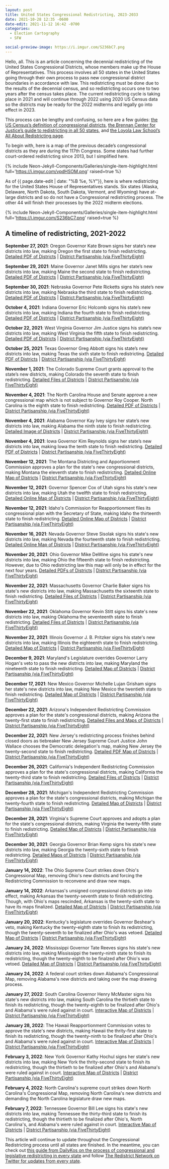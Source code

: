 ```yaml
---
layout: post
title: United States Congressional Redistricting, 2023-2033
date: 2021-10-28 12:35 -0600
date-edit: 2021-11-12 16:42 -0700
categories:
  - Election Cartography
  - SFW

social-preview-image: https://i.imgur.com/S236bC7.png
---
```


Hello, all. This is an article concerning the decennial redistricting of the United States Congressional Districts, whose members make up the House of Representatives. This process involves all 50 states in the United States going through their own process to pass new congressional district boundaries in accordance with law. This redistricting must be done due to the results of the decennial census, and so redistricting occurs one to two years after the census takes place. The current redistricting cycle is taking place in 2021 and will continue through 2022 using 2020 US Census data so the districts may be ready for the 2022 midterms and legally go into effect in 2023.

This process can be lengthy and confusing, so here are a few guides: [the US Census’s definition of congressional districts](https://www.census.gov/programs-surveys/geography/guidance/geo-areas/congressional-dist.html), [the Brennan Center for Justice’s guide to redistricting in all 50 states](https://www.brennancenter.org/our-work/research-reports/50-state-guide-redistricting), and [the Loyola Law School’s All About Redistricting page](https://redistricting.lls.edu/).

To begin with, here is a map of the previous decade’s congressional districts as they are during the 117th Congress. Some states had further court-ordered redistricting since 2013, but I simplified here.

{% include Neon-Jekyll-Components/Galleries/single-item-highlight.html
    full='https://i.imgur.com/vpdHSOM.png'
    raised=true
    %}


As of {{ page.date-edit | date: "%B %e, %Y"}}, here is where redistricting for the United States House of Representatives stands. Six states (Alaska, Delaware, North Dakota, South Dakota, Vermont, and Wyoming) have at-large districts and so do not have a Congressional redistricting process. The other 44 will finish their processes by the 2022 midterm elections.

{% include Neon-Jekyll-Components/Galleries/single-item-highlight.html
    full='https://i.imgur.com/S236bC7.png'
    raised=true
    %}



## A timeline of redistricting, 2021-2022 ##

**September 27, 2021**: Oregon Governor Kate Brown signs her state’s new districts into law, making Oregon the first state to finish redistricting. [Detailed PDF of Districts](https://www.oregonlegislature.gov/redistricting/Map%20Files/Adopted%20Oregon%20Congressional%20Map%20%28SB%20881%20A%29.pdf) \| [District Partisanship (via FiveThirtyEight)](https://projects.fivethirtyeight.com/redistricting-2022-maps/oregon/)

**September 29, 2021**: Maine Governor Janet Mills signs her state’s new districts into law, making Maine the second state to finish redistricting. [Detailed PDF of Districts](https://legislature.maine.gov/doc/7142) \| [District Partisanship (via FiveThirtyEight)](https://projects.fivethirtyeight.com/redistricting-2022-maps/maine/)

**September 30, 2021**: Nebraska Governor Pete Ricketts signs his state’s new districts into law, making Nebraska the third state to finish redistricting. [Detailed PDF of Districts](http://news.legislature.ne.gov/red/files/2021/09/CONG21-39002-Statewide-LB1.pdf) \| [District Partisanship (via FiveThirtyEight)](https://projects.fivethirtyeight.com/redistricting-2022-maps/nebraska/)

**October 4, 2021**: Indiana Governor Eric Holcomb signs his state’s new districts into law, making Indiana the fourth state to finish redistricting. [Detailed PDF of Districts](https://www.indianahouserepublicans.com/clientuploads/2021/Redistricting/Proposed_2021_Congressional_Maps_Districts_Counties_Townships_Cities.pdf) \| [District Partisanship (via FiveThirtyEight)](https://projects.fivethirtyeight.com/redistricting-2022-maps/indiana/)

**October 22, 2021**: West Virginia Governor Jim Justice signs his state’s new districts into law, making West Virginia the fifth state to finish redistricting. [Detailed PDF of Districts](https://www.wvlegislature.gov/legisdocs/redistricting/house/consensus_congressional.pdf) \| [District Partisanship (via FiveThirtyEight)](https://projects.fivethirtyeight.com/redistricting-2022-maps/west-virginia/)

**October 25, 2021**: Texas Governor Greg Abbott signs his state’s new districts into law, making Texas the sixth state to finish redistricting. [Detailed PDF of Districts](https://data.capitol.texas.gov/dataset/b806b39a-4bab-4103-a66a-9c99bcaba490/resource/d46a35b1-8e37-44e3-92d7-682703a0b30b/download/planc2193_map_36x40.pdf) \| [District Partisanship (via FiveThirtyEight)](https://projects.fivethirtyeight.com/redistricting-2022-maps/texas/)

**November 1, 2021**: The Colorado Supreme Court grants approval to the state’s new districts, making Colorado the seventh state to finish redistricting. [Detailed Files of Districts](https://redistricting.colorado.gov/content/congressional-final-approved) \| [District Partisanship (via FiveThirtyEight)](https://projects.fivethirtyeight.com/redistricting-2022-maps/colorado/ )

**November 4, 2021**: The North Carolina House and Senate approve a new congressional map which is not subject to Governor Roy Cooper. North Carolina is the eighth state to finish redistricting. [Detailed PDF of Districts](https://webservices.ncleg.gov/ViewBillDocument/2021/53269/0/S740%20First%20Edition%20-%2019%20x%2036%20Map%20w%20Incumbents) \| [District Partisanship (via FiveThirtyEight)](https://projects.fivethirtyeight.com/redistricting-2022-maps/arkansas/)

**November 4, 2021**: Alabama Governor Kay Ivey signs her state’s new districts into law, making Alabama the ninth state to finish redistricting. [Detailed Image of Districts](https://www.scribd.com/document/536587404/Alabama-congressional-map-2022#from_embed) \| [District Partisanship (via FiveThirtyEight)](https://projects.fivethirtyeight.com/redistricting-2022-maps/alabama/)

**November 4, 2021**: Iowa Governor Kim Reynolds signs her state’s new districts into law, making Iowa the tenth state to finish redistricting. [Detailed PDF of Districts](https://gis.legis.iowa.gov/Plan2/Plan2Statewide22x34.pdf) \| [District Partisanship (via FiveThirtyEight)](https://projects.fivethirtyeight.com/redistricting-2022-maps/iowa/)

**November 12, 2021**: The Montana Districting and Apportionment Commission approves a plan for the state's new congressional districts, making Montana the eleventh state to finish redistricting. [Detailed Online Map of Districts](https://app.mydistricting.com/legdistricting/comments/plan/33/23) \| [District Partisanship (via FiveThirtyEight)](https://projects.fivethirtyeight.com/redistricting-2022-maps/montana/)

**November 12, 2021**: Governor Spencer Cox of Utah signs his state's new districts into law, making Utah the twelfth state to finish redistricting. [Detailed Online Map of Districts](https://citygate.utleg.gov/legdistricting/comments/plan/156/12) \| [District Partisanship (via FiveThirtyEight)](https://projects.fivethirtyeight.com/redistricting-2022-maps/utah/)

**November 12, 2021**: Idaho's Commission for Reapportionment files its congressional plan with the Secretary of State, making Idaho the thirteenth state to finish redistricting. [Detailed Online Map of Districts](https://idaho.maps.arcgis.com/apps/instant/basic/index.html?appid=981fc5c6418d46688f35fed4e09844ce) \| [District Partisanship (via FiveThirtyEight)](https://projects.fivethirtyeight.com/redistricting-2022-maps/idaho/)

**November 16, 2021**: Nevada Governor Steve Sisolak signs his state's new districts into law, making Nevada the fourteenth state to finish redistricting. [Detailed Online Map of Districts](https://redistricting.leg.state.nv.us/legdistricting/comments/plan/800/8) \| [District Partisanship (via FiveThirtyEight)](https://projects.fivethirtyeight.com/redistricting-2022-maps/nevada/)

**November 20, 2021**: Ohio Governor Mike DeWine signs his state's new districts into law, making Ohio the fifteenth state to finish redistricting. However, due to Ohio redistricting law this map will only be in effect for the next four years. [Detailed PDFs of Districts](https://ohiosenate.gov/committees/local-government-and-elections/document-archive) \| [District Partisanship (via FiveThirtyEight)](https://projects.fivethirtyeight.com/redistricting-2022-maps/ohio/)

**November 22, 2021**: Massachusetts Governor Charlie Baker signs his state's new districts into law, making Massachusetts the sixteenth state to finish redistricting. [Detailed Files of Districts](https://malegislature.gov/Redistricting/ProposedDistricts/Congressional) \| [District Partisanship (via FiveThirtyEight)](https://projects.fivethirtyeight.com/redistricting-2022-maps/massachusetts/)

**November 22, 2021**: Oklahoma Governor Kevin Stitt signs his state's new districts into law, making Oklahoma the seventeenth state to finish redistricting. [Detailed Files of Districts](https://www.okhouse.gov/publications/PropCDMaps.aspx) \| [District Partisanship (via FiveThirtyEight)](https://projects.fivethirtyeight.com/redistricting-2022-maps/oklahoma/)

**November 22, 2021**: Illinois Governor J. B. Pritzker signs his state's new districts into law, making Illinois the eighteenth state to finish redistricting. [Detailed Map of Districts](https://www.google.com/maps/d/u/1/viewer?mid=1qfnRiuOZ3yok6WGvBHZ9P6u3EMy_LwRv&ll=39.79510521942545%2C-89.50414500000001&z=7) \| [District Partisanship (via FiveThirtyEight)](https://projects.fivethirtyeight.com/redistricting-2022-maps/illinois/)

**December 9, 2021**: Maryland's Legislature overrides Governor Larry Hogan's veto to pass the new districts into law, making Maryland the nineteenth state to finish redistricting. [Detailed Map of Districts](https://redistricting.mgaleg.maryland.gov/proposed-planviewer/#PROPOSEDCONGRESSPLAN2) \| [District Partisanship (via FiveThirtyEight)](https://projects.fivethirtyeight.com/redistricting-2022-maps/maryland/)

**December 17, 2021**: New Mexico Governor Michelle Lujan Grisham signs her state's new districts into law, making New Mexico the twentieth state to finish redistricting. [Detailed Map of Districts](https://www.nmlegis.gov/Redistricting2021/Maps_And_Data?ID202=221711.1) \| [District Partisanship (via FiveThirtyEight)](https://projects.fivethirtyeight.com/redistricting-2022-maps/new-mexico/)

**December 22, 2021**: Arizona's Independent Redistricting Commission approves a plan for the state's congressional districts, making Arizona the twenty-first state to finish redistricting. [Detailed Files and Maps of Districts](https://redistricting-irc-az.hub.arcgis.com/pages/final-draft-maps) \| [District Partisanship (via FiveThirtyEight)](https://projects.fivethirtyeight.com/redistricting-2022-maps/arizona/)

**December 22, 2021**: New Jersey's redistricting process finishes behind closed doors as tiebreaker New Jersey Supreme Court Justice John Wallace chooses the Democratic delegation's map, making New Jersey the twenty-second state to finish redistricting. [Detailed PDF Map of Districts](https://www.njredistrictingcommission.org/documents/2021/Maps2021/NJCD_2021_ADOPTED_DEC22.pdf) \| [District Partisanship (via FiveThirtyEight)](https://projects.fivethirtyeight.com/redistricting-2022-maps/new-jersey/)

**December 26, 2021**: California's Independent Redistricting Commission approves a plan for the state's congressional districts, making California the twenty-third state to finish redistricting. [Detailed Files of Districts](https://www.wedrawthelinesca.org/final_maps) \| [District Partisanship (via FiveThirtyEight)](https://projects.fivethirtyeight.com/redistricting-2022-maps/california/)

**December 28, 2021**: Michigan's Independent Redistricting Commission approves a plan for the state's congressional districts, making Michigan the twenty-fourth state to finish redistricting. [Detailed Map of Districts](https://michigan.mydistricting.com/legdistricting/comments/plan/254/23) \| [District Partisanship (via FiveThirtyEight)](https://projects.fivethirtyeight.com/redistricting-2022-maps/michigan/)

**December 28, 2021**: Virginia's Supreme Court approves and adopts a plan for the state's congressional districts, making Virginia the twenty-fifth state to finish redistricting. [Detailed Map of Districts](https://www.virginiaredistricting.org/legdistricting/comments/plan/547/1) \| [District Partisanship (via FiveThirtyEight)](https://projects.fivethirtyeight.com/redistricting-2022-maps/virginia/)

**December 30, 2021**: Georgia Governor Brian Kemp signs his state's new districts into law, making Georgia the twenty-sixth state to finish redistricting. [Detailed Maps of Districts](https://www.legis.ga.gov/api/document/docs/default-source/reapportionment-document-library/congress-prop1-2021-packet.pdf?sfvrsn=104b7388_2) \| [District Partisanship (via FiveThirtyEight)](https://projects.fivethirtyeight.com/redistricting-2022-maps/georgia/)

**January 14, 2022**: The Ohio Supreme Court strikes down Ohio's Congressional Map, removing Ohio's new districts and forcing the Redistricting Commission to reconvene and draw new maps.

**January 14, 2022**: Arkansas's unsigned congressional districts go into effect, making Arkansas the twenty-seventh state to finish redistricting. Though, with Ohio's maps rescinded, Arkansas is the twenty-sixth state to have its maps finalized. [Detailed Map of Districts](https://www.arkleg.state.ar.us/Calendars/Attachment?committee=900&agenda=4836&file=HB+1982-+As+Amended+Rep.+Speaks.pdf) \| [District Partisanship (via FiveThirtyEight)](https://projects.fivethirtyeight.com/redistricting-2022-maps/arkansas/)

**January 20, 2022**: Kentucky's legislature overrides Governor Beshear's veto, making Kentucky the twenty-eighth state to finish its redistricting, though the twenty-seventh to be finalized after Ohio's was vetoed. [Detailed Map of Districts](https://apps.legislature.ky.gov/recorddocuments/note/22RS/sb3/RM.pdf) \| [District Partisanship (via FiveThirtyEight)](https://projects.fivethirtyeight.com/redistricting-2022-maps/kentucky/)

**January 24, 2022**: Mississippi Governor Tate Reeves signs his state's new districts into law, making Mississippi the twenty-ninth state to finish its redistricting, though the twenty-eighth to be finalzed after Ohio's was vetoed. [Detailed Map of Districts](https://www.maris.state.ms.us/HTML/Redistricting/Proposed/Maps/MS_ProposedCongress_HB384p.pdf) \| [District Partisanship (via FiveThirtyEight)](https://projects.fivethirtyeight.com/redistricting-2022-maps/mississippi/)

**January 24, 2022**: A federal court strikes down Alabama's Congressional Map, removing Alabama's new districts and taking over the map drawing process.

**January 27, 2022**: South Carolina Governor Henry McMaster signs his state's new districts into law, making South Carolina the thirtieth state to finish its redistricting, though the twenty-eighth to be finalized after Ohio's and Alabama's were ruled against in court. [Interactive Map of Districts](https://scsenate.maps.arcgis.com/apps/webappviewer/index.html?id=d665cd0a95014301befca1b001bc9eac) \| [District Partisanship (via FiveThirtyEight)](https://projects.fivethirtyeight.com/redistricting-2022-maps/south-carolina/)

**January 28, 2022**: The Hawaii Reapportionment Commission votes to approve the state's new districts, making Hawaii the thrity-first state to finish its redistricting, though the twenty-ninth to be finalized after Ohio's and Alabama's were ruled against in court. [Interactive Map of Districts](https://histategis.maps.arcgis.com/apps/MapSeries/index.html?appid=22200cd847df43068939ed7d19fec7eb) \| [District Partisanship (via FiveThirtyEight)](https://projects.fivethirtyeight.com/redistricting-2022-maps/hawaii/)

**February 3, 2022**: New York Governor Kathy Hochul signs her state's new districts into law, making New York the thrity-second state to finish its redistricting, though the thirtieth to be finalized after Ohio's and Alabama's were ruled against in court. [Interactive Map of Districts](https://newyork.redistrictingandyou.org/?districtType=cd&propA=current_2012&propB=congress_latfor_20220202#%26map=6.44/43.224/-75.943) \| [District Partisanship (via FiveThirtyEight)](https://projects.fivethirtyeight.com/redistricting-2022-maps/new-york/)

**February 4, 2022**: North Carolina's supreme court strikes down North Carolina's Congressional Map, removing North Carolina's new districts and demanding the North Carolina legislature draw new maps.

**February 7, 2022**: Tennessee Governor Bill Lee signs his state's new districts into law, making Tennessee the thirty-third state to finish its redistricting, though the thirtieth to be finalized after Ohio's, North Carolina's, and Alabama's were ruled against in court. [Interactive Map of Districts](https://wapp.capitol.tn.gov/Apps/fml2022/search.aspx) \| [District Partisanship (via FiveThirtyEight)](https://projects.fivethirtyeight.com/redistricting-2022-maps/tennessee/)

This article will continue to update throughout the Congressional Redistricting process until all states are finished. In the meantime, you can check out [this guide from DailyKos on the process of congressional and legislative redistricting in every state](https://docs.google.com/spreadsheets/d/e/2PACX-1vQBfMtdaAHDWfdZ-SUUvbmKyE6oXLL1Tt0fBejDC1SfZK1wY3Kkmw6UiV_AFhETopm0mvo9MoMOvZEh/pubhtml?gid=1108526047) and follow [The Redistrict Network on Twitter for updates from every state](https://twitter.com/RedistrictNet).
